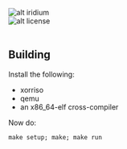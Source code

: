 ![alt iridium](https://raw.githubusercontent.com/IridiumProject/IridiumOS/main/.github/iridium.png)<br>
![alt license](https://img.shields.io/github/license/IridiumProject/IridiumOS?style=for-the-badge)<br><br>

## Building
Install the following:
- xorriso
- qemu
- an x86_64-elf cross-compiler<br>

Now do:

``make setup; make; make run``
